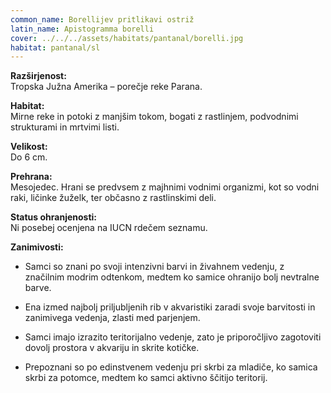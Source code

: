 ```yaml
---
common_name: Borellijev pritlikavi ostriž
latin_name: Apistogramma borelli
cover: ../../../assets/habitats/pantanal/borelli.jpg
habitat: pantanal/sl
---
```

**Razširjenost:**  
Tropska Južna Amerika – porečje reke Parana.

**Habitat:**  
Mirne reke in potoki z manjšim tokom, bogati z rastlinjem, podvodnimi strukturami in mrtvimi listi.

**Velikost:**  
Do 6 cm.

**Prehrana:**  
Mesojedec. Hrani se predvsem z majhnimi vodnimi organizmi, kot so vodni raki, ličinke žuželk, ter občasno z rastlinskimi deli.

**Status ohranjenosti:**  
Ni posebej ocenjena na IUCN rdečem seznamu.

**Zanimivosti:**  
- Samci so znani po svoji intenzivni barvi in živahnem vedenju, z značilnim modrim odtenkom, medtem ko samice ohranijo bolj nevtralne barve.

- Ena izmed najbolj priljubljenih rib v akvaristiki zaradi svoje barvitosti in zanimivega vedenja, zlasti med parjenjem.

- Samci imajo izrazito teritorijalno vedenje, zato je priporočljivo zagotoviti dovolj prostora v akvariju in skrite kotičke.

- Prepoznani so po edinstvenem vedenju pri skrbi za mladiče, ko samica skrbi za potomce, medtem ko samci aktivno ščitijo teritorij.